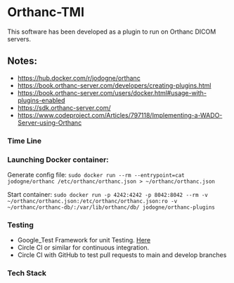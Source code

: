 # Orthanc-TMI

This software has been developed as a plugin to run on Orthanc DICOM servers.

## Notes:
- https://hub.docker.com/r/jodogne/orthanc
- https://book.orthanc-server.com/developers/creating-plugins.html
- https://book.orthanc-server.com/users/docker.html#usage-with-plugins-enabled
- https://sdk.orthanc-server.com/
- https://www.codeproject.com/Articles/797118/Implementing-a-WADO-Server-using-Orthanc

### Time Line

### Launching Docker container:

Generate config file: `sudo docker run --rm --entrypoint=cat jodogne/orthanc /etc/orthanc/orthanc.json > ~/orthanc/orthanc.json`

Start container: `sudo docker run -p 4242:4242 -p 8042:8042 --rm -v ~/orthanc/orthanc.json:/etc/orthanc/orthanc.json:ro -v ~/orthanc/orthanc-db/:/var/lib/orthanc/db/ jodogne/orthanc-plugins`

### Testing

  - Google_Test Framework for unit Testing. [Here](https://github.com/google/googletest.git)
  - Circle CI or similar for continuous integration.
  - Circle CI with GitHub to test  pull requests to main and develop branches

### Tech Stack
